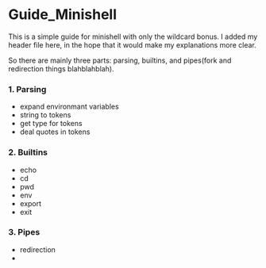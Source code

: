 # Guide_Minishell

This is a simple guide for minishell with only the wildcard bonus. I added my header file here, in the hope that it would make my explanations more clear.

So there are mainly three parts: parsing, builtins, and pipes(fork and redirection things blahblahblah).

### 1. Parsing
   - expand environmant variables
   - string to tokens
   - get type for tokens
   - deal quotes in tokens

### 2. Builtins
   - echo
   - cd
   - pwd
   - env
   - export
   - exit

### 3. Pipes
   - redirection
   - 
